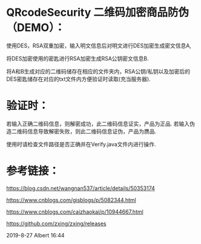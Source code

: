 # QRcodeSecurity 二维码加密商品防伪（DEMO）：
使用DES，RSA双重加密，输入明文信息后对明文进行DES加密生成密文信息A,

将DES加密使用的密匙进行RSA加密生成RSA公钥密文信息B.

将A和B生成对应的二维码储存在相应的文件夹内，RSA公钥/私钥以及加密后的DES密匙储存在对应的txt文件内方便验证时读取(充当服务器).

# 验证时：
若输入正确二维码信息，则解密成功，此二维码信息证实，产品为正品.
若输入伪造二维码信息导致解密失败，则此二维码信息证伪，产品为赝品.

使用时请检查文件路径是否正确并在Verify.java文件内进行操作.


# 参考链接：
https://blog.csdn.net/wangnan537/article/details/50353174

https://www.cnblogs.com/gisblogs/p/5082344.html

https://www.cnblogs.com/caizhaokai/p/10944667.html

https://github.com/zxing/zxing/releases

2019-8-27 Albert 16:44
